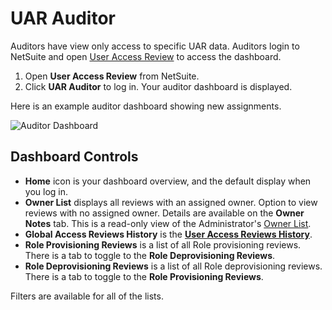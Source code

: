 # UAR Auditor

Auditors have view only access to specific UAR data. Auditors login to NetSuite and open
[User Access Review](/docs/platgovnetsuite/uar/access_app.md) to access the dashboard.

1. Open **User Access Review** from NetSuite.
2. Click **UAR Auditor** to log in. Your auditor dashboard is displayed.

Here is an example auditor dashboard showing new assignments.

![Auditor Dashboard](/img/product_docs/platgovnetsuite/uar/uar_auditor/dashboard_auditor.webp)

## Dashboard Controls

- **Home** icon is your dashboard overview, and the default display when you log in.
- **Owner List** displays all reviews with an assigned owner. Option to view reviews with no
  assigned owner. Details are available on the **Owner Notes** tab. This is a read-only view of the
  Administrator's [Owner List](/docs/platgovnetsuite/uar/uar_admin/admin_owner_list.md).
- **Global Access Reviews History** is the **[User Access Reviews History](/docs/platgovnetsuite/uar/uar_history.md)**.
- **Role Provisioning Reviews** is a list of all Role provisioning reviews. There is a tab to toggle
  to the **Role Deprovisioning Reviews**.
- **Role Deprovisioning Reviews** is a list of all Role deprovisioning reviews. There is a tab to
  toggle to the **Role Provisioning Reviews**.

Filters are available for all of the lists.
